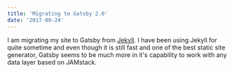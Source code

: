 ```yaml
---
title: 'Migrating to Gatsby 2.0'
date: '2017-09-24'
---
```


I am migrating my site to Gatsby from [Jekyll]("https://jekyllrb.com/"). I have been using Jekyll for quite sometime and even though it is still fast and one of the best static site generator, Gatsby seems to be much more in it's capability to work with any data layer based on JAMstack.
